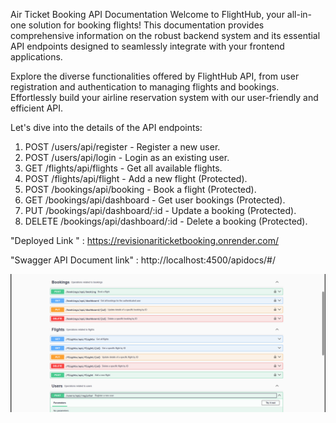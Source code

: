 Air Ticket Booking API Documentation
Welcome to FlightHub, your all-in-one solution for booking flights! This documentation provides comprehensive information on the robust backend system and its essential API endpoints designed to seamlessly integrate with your frontend applications.

Explore the diverse functionalities offered by FlightHub API, from user registration and authentication to managing flights and bookings. Effortlessly build your airline reservation system with our user-friendly and efficient API.

Let's dive into the details of the API endpoints:



1. POST /users/api/register - Register a new user.
2. POST /users/api/login - Login as an existing user.
3. GET /flights/api/flights - Get all available flights.
4. POST /flights/api/flight - Add a new flight (Protected).
5. POST /bookings/api/booking - Book a flight (Protected).
6. GET /bookings/api/dashboard - Get user bookings (Protected).
7. PUT /bookings/api/dashboard/:id - Update a booking (Protected).
8. DELETE /bookings/api/dashboard/:id - Delete a booking (Protected).


"Deployed Link " : https://revisionariticketbooking.onrender.com/

"Swagger API Document link" : http://localhost:4500/apidocs/#/

<img src="image/Screenshot (2123).png">
